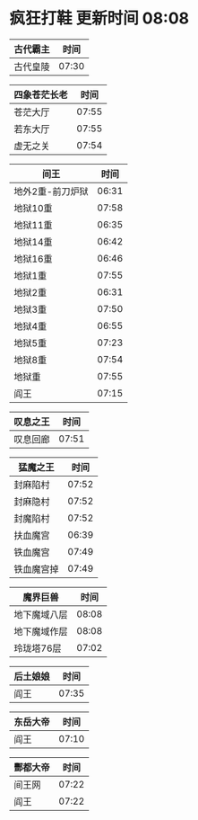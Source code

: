 # 疯狂打鞋 更新时间 08:08

| 古代霸主   | 时间    |
|--------|-------|
| 古代皇陵 | 07:30 |

| 四象苍茫长老   | 时间    |
|--------|-------|
| 苍茫大厅 | 07:55 |
| 若东大厅 | 07:55 |
| 虚无之关 | 07:54 |

| 间王   | 时间    |
|--------|-------|
| 地外2重-前刀炉狱 | 06:31 |
| 地狱10重 | 07:58 |
| 地狱11重 | 06:35 |
| 地狱14重 | 06:42 |
| 地狱16重 | 06:46 |
| 地狱1重 | 07:55 |
| 地狱2重 | 06:31 |
| 地狱3重 | 07:50 |
| 地狱4重 | 06:55 |
| 地狱5重 | 07:23 |
| 地狱8重 | 07:54 |
| 地狱重 | 07:55 |
| 阎王 | 07:15 |

| 叹息之王   | 时间    |
|--------|-------|
| 叹息回廊 | 07:51 |

| 猛魔之王   | 时间    |
|--------|-------|
| 封麻陷村 | 07:52 |
| 封麻隐村 | 07:52 |
| 封魔陷村 | 07:52 |
| 扶血魔宫 | 06:39 |
| 铁血魔宫 | 07:49 |
| 铁血魔宫掉 | 07:49 |

| 魔界巨兽   | 时间    |
|--------|-------|
| 地下魔域八层 | 08:08 |
| 地下魔域作层 | 08:08 |
| 玲珑塔76层 | 07:02 |

| 后土娘娘   | 时间    |
|--------|-------|
| 阎王 | 07:35 |

| 东岳大帝   | 时间    |
|--------|-------|
| 阎王 | 07:10 |

| 酆都大帝   | 时间    |
|--------|-------|
| 间王网 | 07:22 |
| 阎王 | 07:22 |